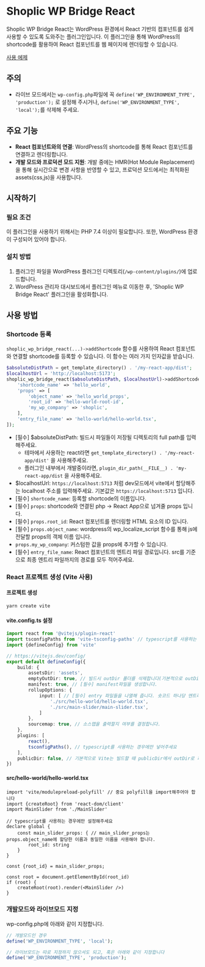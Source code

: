 # Shoplic WP Bridge React

Shoplic WP Bridge React는 WordPress 환경에서 React 기반의 컴포넌트를 쉽게 사용할 수 있도록 도와주는 플러그인입니다. 이 플러그인을 통해 WordPress의 shortcode를 활용하여 React 컴포넌트를 웹 페이지에 렌더링할 수 있습니다.

[사용 에제](https://gitlab.com/byeongin_shoplic/shoplic-wp-bridge-react-example)

## 주의

- 라이브 모드에서는 `wp-config.php`파일에 꼭 `define('WP_ENVIRONMENT_TYPE', 'production');` 로 설정해 주시거나, `define('WP_ENVIRONMENT_TYPE', 'local');`를 삭제해 주세요.

## 주요 기능

- **React 컴포넌트와의 연결**: WordPress의 shortcode를 통해 React 컴포넌트를 연결하고 렌더링합니다.
- **개발 모드와 프로덕션 모드 지원**: 개발 중에는 HMR(Hot Module Replacement)을 통해 실시간으로 변경 사항을 반영할 수 있고, 프로덕션 모드에서는 최적화된 assets(css,js)을 사용합니다.

## 시작하기

### 필요 조건

이 플러그인을 사용하기 위해서는 PHP 7.4 이상이 필요합니다. 또한, WordPress 환경이 구성되어 있어야 합니다.

### 설치 방법

1. 플러그인 파일을 WordPress 플러그인 디렉토리(`/wp-content/plugins/`)에 업로드합니다.
2. WordPress 관리자 대시보드에서 플러그인 메뉴로 이동한 후, 'Shoplic WP Bridge React' 플러그인을 활성화합니다.

## 사용 방법

### Shortcode 등록

`shoplic_wp_bridge_react(...)->addShortcode` 함수를 사용하여 React 컴포넌트와 연결할 shortcode를 등록할 수 있습니다. 이 함수는 여러 가지 인자값을 받습니다.

```php
$absoluteDistPath = get_template_directory() . '/my-react-app/dist';
$localhostUrl = 'http://localhost:5173';
shoplic_wp_bridge_react($absoluteDistPath, $localhostUrl)->addShortcode([
    'shortcode_name' => 'hello_world',
    'props' => [
        'object_name' => 'hello_world_props',
        'root_id' => 'hello-world-root-id',
        'my_wp_company' => 'shoplic',
    ],
    'entry_file_name' => 'hello-world/hello-world.tsx',
]);
```

- [필수] $absoluteDistPath: 빌드시 파일들이 저장될 디렉토리의 full path를 입력해주세요.
    - 테마에서 사용하는 react라면 `get_template_directory() . '/my-react-app/dist'` 을 사용해주세요.
    - 플러그인 내부에서 개발중이라면, `plugin_dir_path(__FILE__) . 'my-react-app/dist` 을 사용해주세요.
- $localhostUrl: `https://localhost:5713` 처럼 dev모드에서 vite에서 할당해주는 localhost 주소를 입력해주세요. 기본값은 `https://localhost:5713` 입니다.
- [필수] `shortcode_name`: 등록할 shortcode의 이름입니다.
- [필수] `props`: shortcode와 연결된 php -> React App으로 넘겨줄 props 입니다.
- [필수] `props.root_id`: React 컴포넌트를 렌더링할 HTML 요소의 ID 입니다.
- [필수] `props.object_name`: wordpress의 wp_localize_script 함수를 통해 js에 전달할 props의 객체 이름 입니다.
- `props.my_wp_company`: 커스텀한 값을 props에 추가할 수 있습니다.
- [필수] `entry_file_name`: React 컴포넌트의 엔트리 파일 경로입니다. src를 기준으로 최종 엔트리 파일까지의 경로를 모두 적어주세요.


### React 프로젝트 생성 (Vite 사용)

#### 프로젝트 생성
```
yarn create vite
```

#### vite.config.ts 설정
```ts
import react from '@vitejs/plugin-react'
import tsconfigPaths from 'vite-tsconfig-paths' // typescript를 사용하는 경우에만 넣어주세요
import {defineConfig} from 'vite'

// https://vitejs.dev/config/
export default defineConfig({
    build: {
        assetsDir: 'assets',
        emptyOutDir: true, // 빌드시 outDir 폴더를 삭제합니다(기본적으로 outDir는 'dist'로 설정되어 있습니다)
        manifest: true, // [필수] manifest파일을 생성합니다. 
        rollupOptions: {
            input: [ // [필수] entry 파일들을 나열해 줍니다. 숏코드 하나당 엔트리 포인트 한개가 매칭됩니다.
                './src/hello-world/hello-world.tsx',
                './src/main-slider/main-slider.tsx',
            ]
        },
        sourcemap: true, // 소스맵을 출력할지 여부를 결정합니다.
    },
    plugins: [
        react(),
        tsconfigPaths(), // typescript를 사용하는 경우에만 넣어주세요
    ],
    publicDir: false, // 기본적으로 Vite는 빌드할 때 publicDir에서 outDir로 파일을 복사합니다. 이를 비활성화하기 위해 false로 설정해줍니다.
})
```

#### src/hello-world/hello-world.tsx
```tsx
import 'vite/modulepreload-polyfill' // 중요 polyfill을 import해주어야 합니다
import {createRoot} from 'react-dom/client'
import MainSlider from './MainSlider'

// typescript를 사용하는 경우에만 설정해주세요
declare global {
    const main_slider_props: { // main_slider_props는 props.object_name에 할당한 이름과 동일한 이름을 사용해야 합니다.
        root_id: string
    }
}

const {root_id} = main_slider_props;

const root = document.getElementById(root_id)
if (root) {
    createRoot(root).render(<MainSlider />)
}
```

### 개발모드와 라이브모드 지정
wp-config.php에 아래와 같이 지정합니다.

```php
// 개발모드인 경우
define('WP_ENVIRONMENT_TYPE', 'local');

// 라이브모드는 따로 지정하지 않으셔도 되고, 혹은 아래와 같이 지정합니다
define('WP_ENVIRONMENT_TYPE', 'production');
```